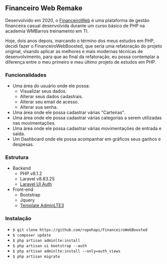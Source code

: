 ## Financeiro Web Remake

Desenvolvido em 2020, o [FinanceiroWeb](https://github.com/ropehapi/financeiro-web) é uma plataforma de gestão financeira casual desenvolvida durante um curso básico de PHP na academia WMBarros treinamento em TI.

Hoje, dois anos depois, marcando o término dos meus estudos em PHP, decidi fazer o FinanceiroWebBoosted, que seria uma refatoração do projeto original, visando aplicar as melhores e mais modernas técnicas de desenvolvimento, para que ao final da refatoração, eu possa contemplar a diferença entre o meu primeiro e meu último projeto de estudos em PHP.

### Funcionalidades
- Uma área do usuário onde ele possa:
    - Visualizar seus dados.
    - Alterar seus dados cadastrais.
    - Alterar seu email de acesso.
    - Alterar sua senha.
- Uma área onde ele possa cadastrar várias "Carteiras".
- Uma área onde ele possa cadastrar várias categorias a serem utilizadas nas movimentações.
- Uma área onde ele possa cadastrar várias movimentações de entrada e saída.
- Um Dashboard onde ele possa acompanhar em gráficos seus ganhos e despesas.

### Estrutura
- Backend
    - PHP v8.1.2
    - Laravel v8.83.25
    - [Laravel UI Auth](https://github.com/laravel/ui)
- Front-end
    - Bootstrap
    - Jquery
    - [Template AdminLTE3](https://github.com/jeroennoten/Laravel-AdminLTE)
    
### Instalação
- `$ git clone https://github.com/ropehapi/FinanceiroWebBoosted`
- `$ composer update`
- `$ php artisan adminlte:install`
- `$ php artisan ui bootstrap --auth`
- `$ php artisan adminlte:install --only=auth_views`
- `$ php artisan migrate`

